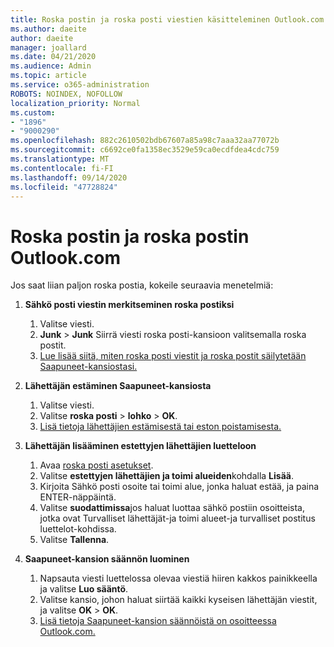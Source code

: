 ```yaml
---
title: Roska postin ja roska posti viestien käsitteleminen Outlook.com
ms.author: daeite
author: daeite
manager: joallard
ms.date: 04/21/2020
ms.audience: Admin
ms.topic: article
ms.service: o365-administration
ROBOTS: NOINDEX, NOFOLLOW
localization_priority: Normal
ms.custom:
- "1896"
- "9000290"
ms.openlocfilehash: 882c2610502bdb67607a85a98c7aaa32aa77072b
ms.sourcegitcommit: c6692ce0fa1358ec3529e59ca0ecdfdea4cdc759
ms.translationtype: MT
ms.contentlocale: fi-FI
ms.lasthandoff: 09/14/2020
ms.locfileid: "47728824"
---
```

# <a name="spam-and-junk-email-in-outlookcom"></a>Roska postin ja roska postin Outlook.com

Jos saat liian paljon roska postia, kokeile seuraavia menetelmiä:

1. **Sähkö posti viestin merkitseminen roska postiksi**
    1. Valitse viesti.
    1. **Junk**  >  **Junk** Siirrä viesti roska posti-kansioon valitsemalla roska postit.
    1. [Lue lisää siitä, miten roska posti viestit ja roska postit säilytetään Saapuneet-kansiostasi.](https://support.office.com/article/a3ece97b-82f8-4a5e-9ac3-e92fa6427ae4?wt.mc_id=Office_Outlook_com_Alchemy)

1. **Lähettäjän estäminen Saapuneet-kansiosta**
    1. Valitse viesti.
    1. Valitse **roska posti**  >  **lohko**  >  **OK**.
    1. [Lisä tietoja lähettäjien estämisestä tai eston poistamisesta.](https://support.office.com/article/afba1c94-77bb-4f50-8b85-057cf52f4d5e?wt.mc_id=Office_Outlook_com_Alchemy)

1. **Lähettäjän lisääminen estettyjen lähettäjien luetteloon**
    1. Avaa [roska posti asetukset](https://outlook.live.com/mail/options/mail/junkEmail/blockedSendersAndDomainsV2).
    1. Valitse **estettyjen lähettäjien ja toimi alueiden**kohdalla **Lisää**.
    1. Kirjoita Sähkö posti osoite tai toimi alue, jonka haluat estää, ja paina ENTER-näppäintä.
    1. Valitse **suodattimissa**jos haluat luottaa sähkö postiin osoitteista, jotka ovat Turvalliset lähettäjät-ja toimi alueet-ja turvalliset postitus luettelot-kohdissa.
    1. Valitse **Tallenna**.

1. **Saapuneet-kansion säännön luominen**
    1. Napsauta viesti luettelossa olevaa viestiä hiiren kakkos painikkeella ja valitse **Luo sääntö**.
    1. Valitse kansio, johon haluat siirtää kaikki kyseisen lähettäjän viestit, ja valitse **OK**  >  **OK**.
    1. [Lisä tietoja Saapuneet-kansion säännöistä on osoitteessa Outlook.com.](https://support.office.com/article/4b094371-a5d7-49bd-8b1b-4e4896a7cc5d?wt.mc_id=Office_Outlook_com_Alchemy)